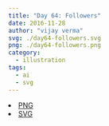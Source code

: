 ```yaml
---
title: "Day 64: Followers"
date: 2016-11-28
author: "vijay verma"
svg: ./day64-followers.svg
png: ./day64-followers.png
category:
  - illustration
tags:
  - ai
  - svg
---
```

<li><a href="./day64-followers.png" download className="btn-png">PNG</a></li>
<li><a href="./day64-followers.svg" download className="btn-svg">SVG</a></li>
